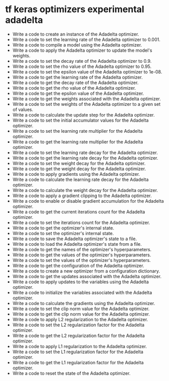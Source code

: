 # tf keras optimizers experimental adadelta

- Write a code to create an instance of the Adadelta optimizer.
- Write a code to set the learning rate of the Adadelta optimizer to 0.001.
- Write a code to compile a model using the Adadelta optimizer.
- Write a code to apply the Adadelta optimizer to update the model's weights.
- Write a code to set the decay rate of the Adadelta optimizer to 0.9.
- Write a code to set the rho value of the Adadelta optimizer to 0.95.
- Write a code to set the epsilon value of the Adadelta optimizer to 1e-08.
- Write a code to get the learning rate of the Adadelta optimizer.
- Write a code to get the decay rate of the Adadelta optimizer.
- Write a code to get the rho value of the Adadelta optimizer.
- Write a code to get the epsilon value of the Adadelta optimizer.
- Write a code to get the weights associated with the Adadelta optimizer.
- Write a code to set the weights of the Adadelta optimizer to a given set of values.
- Write a code to calculate the update step for the Adadelta optimizer.
- Write a code to set the initial accumulator values for the Adadelta optimizer.
- Write a code to set the learning rate multiplier for the Adadelta optimizer.
- Write a code to get the learning rate multiplier for the Adadelta optimizer.
- Write a code to set the learning rate decay for the Adadelta optimizer.
- Write a code to get the learning rate decay for the Adadelta optimizer.
- Write a code to set the weight decay for the Adadelta optimizer.
- Write a code to get the weight decay for the Adadelta optimizer.
- Write a code to apply gradients using the Adadelta optimizer.
- Write a code to calculate the learning rate decay for the Adadelta optimizer.
- Write a code to calculate the weight decay for the Adadelta optimizer.
- Write a code to apply a gradient clipping to the Adadelta optimizer.
- Write a code to enable or disable gradient accumulation for the Adadelta optimizer.
- Write a code to get the current iterations count for the Adadelta optimizer.
- Write a code to set the iterations count for the Adadelta optimizer.
- Write a code to get the optimizer's internal state.
- Write a code to set the optimizer's internal state.
- Write a code to save the Adadelta optimizer's state to a file.
- Write a code to load the Adadelta optimizer's state from a file.
- Write a code to get the names of the optimizer's hyperparameters.
- Write a code to get the values of the optimizer's hyperparameters.
- Write a code to set the values of the optimizer's hyperparameters.
- Write a code to get the configuration of the Adadelta optimizer.
- Write a code to create a new optimizer from a configuration dictionary.
- Write a code to get the updates associated with the Adadelta optimizer.
- Write a code to apply updates to the variables using the Adadelta optimizer.
- Write a code to initialize the variables associated with the Adadelta optimizer.
- Write a code to calculate the gradients using the Adadelta optimizer.
- Write a code to set the clip norm value for the Adadelta optimizer.
- Write a code to get the clip norm value for the Adadelta optimizer.
- Write a code to apply L2 regularization to the Adadelta optimizer.
- Write a code to set the L2 regularization factor for the Adadelta optimizer.
- Write a code to get the L2 regularization factor for the Adadelta optimizer.
- Write a code to apply L1 regularization to the Adadelta optimizer.
- Write a code to set the L1 regularization factor for the Adadelta optimizer.
- Write a code to get the L1 regularization factor for the Adadelta optimizer.
- Write a code to reset the state of the Adadelta optimizer.